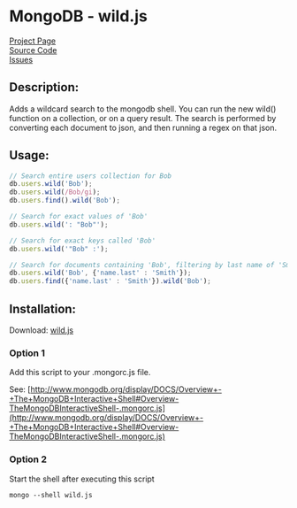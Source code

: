 # MongoDB - wild.js #

[Project Page](http://skratchdot.com/projects/mongodb-wild/)  
[Source Code](https://github.com/skratchdot/mongodb-wild/)  
[Issues](https://github.com/skratchdot/mongodb-wild/issues/)  

## Description: ##

Adds a wildcard search to the mongodb shell.  You can run the new
wild() function on a collection, or on a query result.
The search is performed by converting each document to json,
and then running a regex on that json.

## Usage: ##

```javascript
// Search entire users collection for Bob
db.users.wild('Bob');
db.users.wild(/Bob/gi);
db.users.find().wild('Bob');

// Search for exact values of 'Bob'
db.users.wild(': "Bob"');

// Search for exact keys called 'Bob'
db.users.wild('"Bob" :');

// Search for documents containing 'Bob', filtering by last name of 'Smith'
db.users.wild('Bob', {'name.last' : 'Smith'});
db.users.find({'name.last' : 'Smith'}).wild('Bob');
```

## Installation: ##

Download: [wild.js](https://github.com/skratchdot/mongodb-wild/raw/master/wild.js)

### Option 1 ###

Add this script to your .mongorc.js file.  

See: [http://www.mongodb.org/display/DOCS/Overview+-+The+MongoDB+Interactive+Shell#Overview-TheMongoDBInteractiveShell-.mongorc.js](http://www.mongodb.org/display/DOCS/Overview+-+The+MongoDB+Interactive+Shell#Overview-TheMongoDBInteractiveShell-.mongorc.js)

### Option 2 ###

Start the shell after executing this script  

    mongo --shell wild.js
